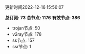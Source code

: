 更新时间2022-12-16 15:56:07

**总订阅: 73**
**总节点: 1176**
**有效节点: 386**
- trojan节点: 50
- v2ray节点: 178
- ss节点: 157
- ssr节点: 1
